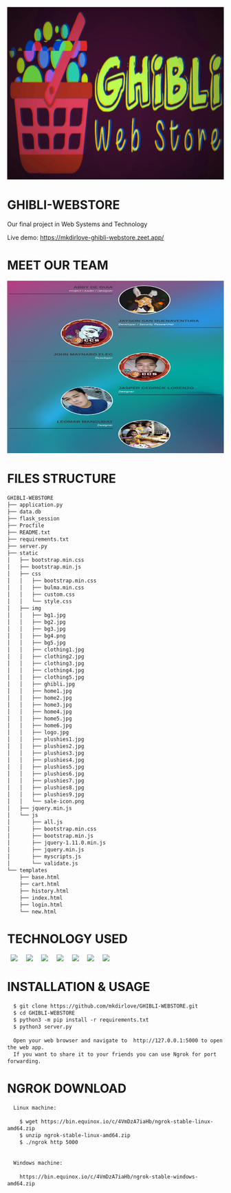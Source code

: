 <img src="https://raw.githubusercontent.com/mkdirlove/GHIBLI-WEBSTORE/main/logo.gif" height="400px" width="900px">

# GHIBLI-WEBSTORE

Our final project in Web Systems and Technology 

Live demo: https://mkdirlove-ghibli-webstore.zeet.app/

# MEET OUR TEAM

<img src="https://raw.githubusercontent.com/mkdirlove/GHIBLI-WEBSTORE/main/dev-team.png" height="400px" width="900px">

      
# FILES STRUCTURE

	GHIBLI-WEBSTORE
	├── application.py
	├── data.db
	├── flask_session
	├── Procfile
	├── README.txt
	├── requirements.txt
	├── server.py
	├── static
	│   ├── bootstrap.min.css
	│   ├── bootstrap.min.js
	│   ├── css
	│   │   ├── bootstrap.min.css
	│   │   ├── bulma.min.css
	│   │   ├── custom.css
	│   │   └── style.css
	│   ├── img
	│   │   ├── bg1.jpg
	│   │   ├── bg2.jpg
	│   │   ├── bg3.jpg
	│   │   ├── bg4.png
	│   │   ├── bg5.jpg
	│   │   ├── clothing1.jpg
	│   │   ├── clothing2.jpg
	│   │   ├── clothing3.jpg
	│   │   ├── clothing4.jpg
	│   │   ├── clothing5.jpg
	│   │   ├── ghibli.jpg
	│   │   ├── home1.jpg
	│   │   ├── home2.jpg
	│   │   ├── home3.jpg
	│   │   ├── home4.jpg
	│   │   ├── home5.jpg
	│   │   ├── home6.jpg
	│   │   ├── logo.jpg
	│   │   ├── plushies1.jpg
	│   │   ├── plushies2.jpg
	│   │   ├── plushies3.jpg
	│   │   ├── plushies4.jpg
	│   │   ├── plushies5.jpg
	│   │   ├── plushies6.jpg
	│   │   ├── plushies7.jpg
	│   │   ├── plushies8.jpg
	│   │   ├── plushies9.jpg
	│   │   └── sale-icon.png
	│   ├── jquery.min.js
	│   └── js
	│       ├── all.js
	│       ├── bootstrap.min.css
	│       ├── bootstrap.min.js
	│       ├── jquery-1.11.0.min.js
	│       ├── jquery.min.js
	│       ├── myscripts.js
	│       └── validate.js
	└── templates
	    ├── base.html
	    ├── cart.html
	    ├── history.html
	    ├── index.html
	    ├── login.html
	    └── new.html


# TECHNOLOGY USED

&nbsp;&nbsp;<img src="https://img.shields.io/badge/HTML5-E34F26?style=for-the-badge&logo=html5&logoColor=white" />&nbsp;&nbsp;&nbsp;&nbsp; <img src="https://img.shields.io/badge/CSS3-1572B6?style=for-the-badge&logo=css3&logoColor=white" />&nbsp;&nbsp;&nbsp;&nbsp; <img src="https://img.shields.io/badge/Bootstrap-563D7C?style=for-the-badge&logo=bootstrap&logoColor=white" />&nbsp;&nbsp;&nbsp;&nbsp; <img src="https://img.shields.io/badge/JavaScript-F7DF1E?style=for-the-badge&logo=javascript&logoColor=black" />&nbsp;&nbsp;&nbsp;&nbsp; <img src="https://img.shields.io/badge/Python-FFD43B?style=for-the-badge&logo=python&logoColor=darkgreen" />&nbsp;&nbsp;&nbsp;&nbsp; <img src="https://img.shields.io/badge/Flask-000000?style=for-the-badge&logo=flask&logoColor=white" />&nbsp;&nbsp;&nbsp;&nbsp; <img src="https://img.shields.io/badge/SQLite-07405E?style=for-the-badge&logo=sqlite&logoColor=white" />


# INSTALLATION & USAGE

      $ git clone https://github.com/mkdirlove/GHIBLI-WEBSTORE.git
      $ cd GHIBLI-WEBSTORE
      $ python3 -m pip install -r requirements.txt
      $ python3 server.py
      
      Open your web browser and navigate to  http://127.0.0.1:5000 to open the web app.
      If you want to share it to your friends you can use Ngrok for port forwarding.
      
      
# NGROK DOWNLOAD
      
      Linux machine:
		
		$ wget https://bin.equinox.io/c/4VmDzA7iaHb/ngrok-stable-linux-amd64.zip
		$ unzip ngrok-stable-linux-amd64.zip
		$ ./ngrok http 5000
      
      
      Windows machine:
      		
		https://bin.equinox.io/c/4VmDzA7iaHb/ngrok-stable-windows-amd64.zip
 
<!-- 
# PREVIEW

![GHIBLI WEBSTORE](https://raw.githubusercontent.com/mkdirlove/GHIBLI-WEBSTORE/main/home.png)



# LOGIN FORM

![GHIBLI WEBSTORE](https://raw.githubusercontent.com/mkdirlove/GHIBLI-WEBSTORE/main/login.png)



# REGISTRATION FORM

![GHIBLI WEBSTORE](https://raw.githubusercontent.com/mkdirlove/GHIBLI-WEBSTORE/main/reg.png)



# MODAL CART

![GHIBLI WEBSTORE](https://raw.githubusercontent.com/mkdirlove/GHIBLI-WEBSTORE/main/cart.png)



# PURCHASE HISTORY
![GHIBLI WEBSTORE](https://raw.githubusercontent.com/mkdirlove/GHIBLI-WEBSTORE/main/history.png)



- [x] Abby De Guia
- [x] Jayson San Buenaventura
- [x] John Maynard Elec
- [x] Jasper Cedrick Lorenzo
- [x] Leomar Mangubat

-->
